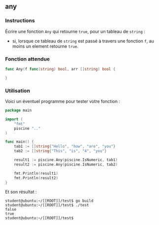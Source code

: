 ## any

### Instructions

Écrire une fonction `Any` qui retourne `true`, pour un tableau de `string` :

- si, lorsque ce tableau de `string` est passé à travers une fonction `f`, au moins un element retourne `true`.

### Fonction attendue

```go
func Any(f func(string) bool, arr []string) bool {

}
```

### Utilisation

Voici un éventuel programme pour tester votre fonction :

```go
package main

import (
	"fmt"
	piscine ".."
)

func main() {
	tab1 := []string{"Hello", "how", "are", "you"}
	tab2 := []string{"This", "is", "4", "you"}

	result1 := piscine.Any(piscine.IsNumeric, tab1)
	result2 := piscine.Any(piscine.IsNumeric, tab2)

	fmt.Println(result1)
	fmt.Println(result2)
}
```

Et son résultat :

```console
student@ubuntu:~/[[ROOT]]/test$ go build
student@ubuntu:~/[[ROOT]]/test$ ./test
false
true
student@ubuntu:~/[[ROOT]]/test$
```
